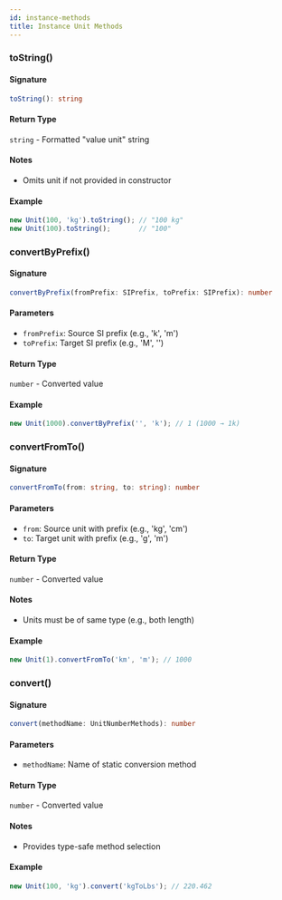 ```yaml
---
id: instance-methods
title: Instance Unit Methods
---
```


<!-- markdownlint-disable-file MD024 -->
### toString()

#### Signature

```typescript
toString(): string
```

#### Return Type

`string` - Formatted "value unit" string

#### Notes

- Omits unit if not provided in constructor

#### Example

```javascript
new Unit(100, 'kg').toString(); // "100 kg"
new Unit(100).toString();       // "100"
```

### convertByPrefix()

#### Signature

```typescript
convertByPrefix(fromPrefix: SIPrefix, toPrefix: SIPrefix): number
```

#### Parameters

- `fromPrefix`: Source SI prefix (e.g., 'k', 'm')
- `toPrefix`: Target SI prefix (e.g., 'M', '')

#### Return Type

`number` - Converted value

#### Example

```javascript
new Unit(1000).convertByPrefix('', 'k'); // 1 (1000 → 1k)
```

### convertFromTo()

#### Signature

```typescript
convertFromTo(from: string, to: string): number
```

#### Parameters

- `from`: Source unit with prefix (e.g., 'kg', 'cm')
- `to`: Target unit with prefix (e.g., 'g', 'm')

#### Return Type

`number` - Converted value

#### Notes

- Units must be of same type (e.g., both length)

#### Example

```javascript
new Unit(1).convertFromTo('km', 'm'); // 1000
```

### convert()

#### Signature

```typescript
convert(methodName: UnitNumberMethods): number
```

#### Parameters

- `methodName`: Name of static conversion method

#### Return Type

`number` - Converted value

#### Notes

- Provides type-safe method selection

#### Example

```javascript
new Unit(100, 'kg').convert('kgToLbs'); // 220.462
```
